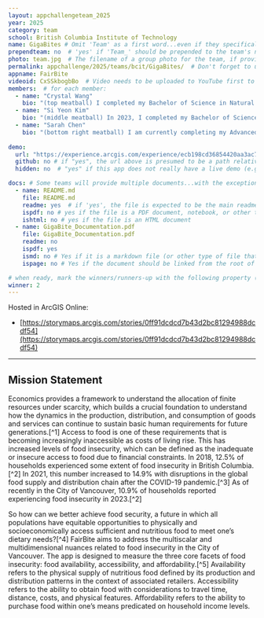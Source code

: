 ```yaml
---
layout: appchallengeteam_2025
year: 2025
category: team
school: British Columbia Institute of Technology
name: GigaBites # Omit 'Team' as a first word...even if they specifically named themselves "Team X"
prependteam: no  # 'yes' if 'Team_' should be prepended to the team's name (i.e., they specifically named themselves "Team X" instead of just "X")
photo: team.jpg  # The filename of a group photo for the team, if provided (e.g., team.jpg)...expected to be located inside the images folder in the team's repo.
permalink: appchallenge/2025/teams/bcit/GigaBites/  # Don't forget to update the school short-code in the URL...
appname: FairBite
videoid: CxSSkbogbBo  # Video needs to be uploaded to YouTube first to get this ID
members:  # for each member:
  - name: "Crystal Wang"
    bio: "(top meatball) I completed my Bachelor of Science in Natural Resources Conservation from the University of British Columbia in 2023. I am dedicated to advancing my technical skills as I continue my studies in BCIT’s GIS program. After completing my practicum with Safe Software and graduating, I am excited to enter the workforce and pursue a professional GIS career. In my free time, I enjoy eating good food, taking scenic walks, and playing video games."
  - name: "Si Yeon Kim"
    bio: "(middle meatball) In 2023, I completed my Bachelor of Science in Forestry and majored in Forest Operation with honours at the University of British Columbia. I was inspired by GIS when I first used ArcGIS software to complete my forestry projects. At the end of the course, I demonstrated excellent knowledge of ArcGIS software capabilities by using spatial information and map production. Even though I have no experience working in the field of GIS, I want to pursue a career in GIS because I am interested in developing conceptual designs for GIS databases and analyzing GIS data to solve problems. Currently, I am attending the BCIT GIS program to obtain an Advanced Diploma and two months of practicum experience. With my practicum sponsor, Renewal Development, I am establishing a native mobile app for Road Network Analysis using ArcGIS Maps SDK and Visual Studio with .NET MAUI extension. Using cutting-edge technology from Esri is very entertaining and interesting, and it encourages me to learn more deeply about it. I work out to eat delicious food and enjoy watching movies and dramas on Netflix. All of these activities help me to relieve the stress from studying and working, keeping me motivated to thrive. "
  - name: "Sarah Chen"
    bio: "(bottom right meatball) I am currently completing my Advanced Diploma in GIS as a full-time student at BCIT with a practicum at Kerr Wood Leidal, where I am offering consulting services for water engineering clients. I graduated last year in 2024 with a BA in Environmental Geography and GIS at the University of Toronto. During this time, I used ESRI tools to develop an urban accessibility project with CANUE and conducted archival research to assess colonial land histories. I am passionate about continuing to address environmental equity concerns in my career by using GIS to democratize data and develop tools to sustainably aid disadvantaged communities. Outside of school you can find me cafe hopping, thrifting, and dancing at drop-in classes. "
    
demo:
  url: "https://experience.arcgis.com/experience/ecb198cd36854420aa3ac703c5d59836"  # A relative path if hosted from the team's folder in the GitHub repo, otherwise a full url (and specify "no" for the github property below)
  github: no # if "yes", the url above is presumed to be a path relative to the gh_pages URL for the team in GitHub...otherwise, a full URL is expected.
  hidden: no  # "yes" if this app does not really have a live demo (e.g., mobile/AppStudio apps)

docs: # Some teams will provide multiple documents...with the exception of the README.md, these are generally expected to be in a docs/ subfolder of their repo
  - name: README.md
    file: README.md
    readme: yes  # if 'yes', the file is expected to be the main readme document at the root of the team's repository
    ispdf: no # yes if the file is a PDF document, notebook, or other type of file (since the filename will need to be appended to the URL)
    ishtml: no # yes if the file is an HTML document
  - name: GigaBite_Documentation.pdf
    file: GigaBite_Documentation.pdf
    readme: no
    ispdf: yes
    ismd: no # Yes if it is a markdown file (or other type of file that can be previewed in GitHub)
    ispage: no # Yes if the document should be linked from the root of the repo, otherwise it is expected to be in the /docs subfolder

# when ready, mark the winners/runners-up with the following property (1, 2 or 3 for winners and first/second runners-up):
winner: 2
---
```


Hosted in ArcGIS Online:

- [https://storymaps.arcgis.com/stories/0ff91dcdcd7b43d2bc81294988dcdf54](https://storymaps.arcgis.com/stories/0ff91dcdcd7b43d2bc81294988dcdf54)

---

## Mission Statement

Economics provides a framework to understand the allocation of finite resources under scarcity, which builds a crucial foundation to understand how the dynamics in the production, distribution, and consumption of goods and services can continue to sustain basic human requirements for future generations.[^1] Access to food is one of these requirements that is becoming increasingly inaccessible as costs of living rise. This has increased levels of food insecurity, which can be defined as the inadequate or insecure access to food due to financial constraints. In 2018, 12.5% of households experienced some extent of food insecurity in British Columbia.[^2] In 2021, this number increased to 14.9% with disruptions in the global food supply and distribution chain after the COVID-19 pandemic.[^3] As of recently in the City of Vancouver, 10.9% of households reported experiencing food insecurity in 2023.[^2] 

So how can we better achieve food security, a future in which all populations have equitable opportunities to physically and socioeconomically access sufficient and nutritious food to meet one’s dietary needs?[^4] FairBite aims to address the multiscalar and multidimensional nuances related to food insecurity in the City of Vancouver. The app is designed to measure the three core facets of food insecurity: food availability, accessibility, and affordability.[^5] Availability refers to the physical supply of nutritious food defined by its production and distribution patterns in the context of associated retailers. Accessibility refers to the ability to obtain food with considerations to travel time, distance, costs, and physical features. Affordability refers to the ability to purchase food within one’s means predicated on household income levels.
